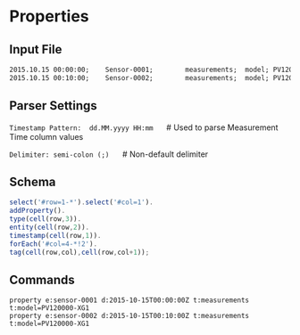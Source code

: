 # Properties

## Input File

```txt
2015.10.15 00:00:00;    Sensor-0001;        measurements;  model; PV120000-XG1
2015.10.15 00:10:00;    Sensor-0002;        measurements;  model; PV120000-XG1
```

## Parser Settings

`Timestamp Pattern:  dd.MM.yyyy HH:mm`      # Used to parse Measurement Time column values

`Delimiter: semi-colon (;)`      # Non-default delimiter

## Schema

```javascript
select('#row=1-*').select('#col=1').
addProperty().
type(cell(row,3)).
entity(cell(row,2)).
timestamp(cell(row,1)).
forEach('#col=4-*!2').
tag(cell(row,col),cell(row,col+1));
```

## Commands

```ls
property e:sensor-0001 d:2015-10-15T00:00:00Z t:measurements t:model=PV120000-XG1
property e:sensor-0002 d:2015-10-15T00:10:00Z t:measurements t:model=PV120000-XG1
```